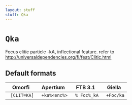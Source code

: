 ```yaml
---
layout: stuff
stuff: Qka
---
```

# ` Qka `

Focus clitic particle -kA, inflectional feature. refer to http://universaldependencies.org/fi/feat/Clitic.html

## Default formats
| Omorfi | Apertium | FTB 3.1 | Giella |
|:------:|:--------:|:-------:|:------:|
| ` [CLIT=KA]` | ` +ka%<enc%>` | ` % Foc%_kA` | ` +Foc/ka`  |
